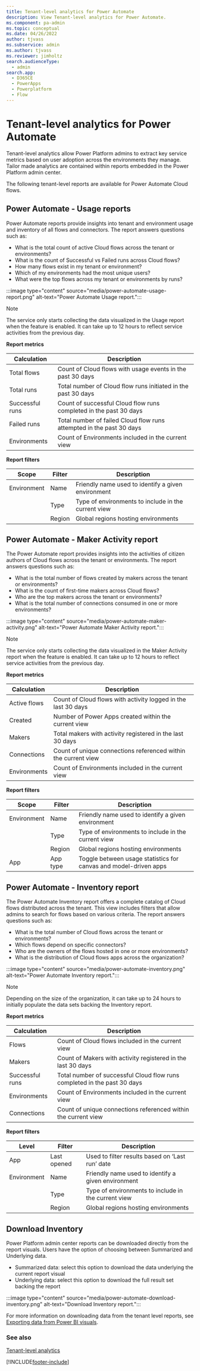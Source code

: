 ```yaml
---
title: Tenant-level analytics for Power Automate
description: View Tenant-level analytics for Power Automate.
ms.component: pa-admin
ms.topic: conceptual
ms.date: 04/26/2022
author: tjvass
ms.subservice: admin
ms.author: tjvass
ms.reviewer: jimholtz
search.audienceType: 
  - admin
search.app:
  - D365CE
  - PowerApps
  - Powerplatform
  - Flow
---
```


# Tenant-level analytics for Power Automate

Tenant-level analytics allow Power Platform admins to extract key service metrics based on user adoption across the environments they manage. Tailor made analytics are contained within reports embedded in the Power Platform admin center. 

The following tenant-level reports are available for Power Automate Cloud flows. 

## Power Automate - Usage reports

Power Automate reports provide insights into tenant and environment usage and inventory of all flows and connectors. The report answers questions such as:

- What is the total count of active Cloud flows across the tenant or environments?
- What is the count of Successful vs Failed runs across Cloud flows?
- How many flows exist in my tenant or environment?
- Which of my environments had the most unique users?
- What were the top flows across my tenant or environments by runs?

:::image type="content" source="media/power-automate-usage-report.png" alt-text="Power Automate Usage report.":::

> [!NOTE]
> The service only starts collecting the data visualized in the Usage report when the feature is enabled. It can take up to 12 hours to reflect service activities from the previous day.

**Report metrics**

|Calculation  |Description  |
|---------|---------|
|Total flows      | Count of Cloud flows with usage events in the past 30 days        |
|Total runs      | Total number of Cloud flow runs initiated in the past 30 days         |
|Successful runs      | Count of successful Cloud flow runs completed in the past 30 days        |
|Failed runs     | Total number of failed Cloud flow runs attempted in the past 30 days        |
|Environments     | Count of Environments included in the current view        |

**Report filters**

|Scope  |Filter  |Description  |
|---------|---------|---------|
|Environment     | Name        | Friendly name used to identify a given environment        |
|     | Type        | Type of environments to include in the current view        |
|     | Region        | Global regions hosting environments        |

## Power Automate - Maker Activity report

The Power Automate report provides insights into the activities of citizen authors of Cloud flows across the tenant or environments. The report answers questions such as:

- What is the total number of flows created by makers across the tenant or environments?
- What is the count of first-time makers across Cloud flows?
- Who are the top makers across the tenant or environments?
- What is the total number of connections consumed in one or more environments? 

:::image type="content" source="media/power-automate-maker-activity.png" alt-text="Power Automate Maker Activity report.":::

> [!NOTE]
> The service only starts collecting the data visualized in the Maker Activity report when the feature is enabled. It can take up to 12 hours to reflect service activities from the previous day.

**Report metrics**

|Calculation  |Description  |
|---------|---------|
|Active flows      | Count of Cloud flows with activity logged in the last 30 days        |
|Created      | Number of Power Apps created within the current view        |
|Makers      |Total makers with activity registered in the last 30 days          |
|Connections     | Count of unique connections referenced within the current view         |
|Environments     | Count of Environments included in the current view        |

**Report filters**

|Scope  |Filter  |Description  |
|---------|---------|---------|
|Environment     | Name        | Friendly name used to identify a given environment        |
|     | Type        | Type of environments to include in the current view        |
|     | Region        | Global regions hosting environments        |
|App     | App type         | Toggle between usage statistics for canvas and model-driven apps         |

## Power Automate - Inventory report

The Power Automate Inventory report offers a complete catalog of Cloud flows distributed across the tenant. This view includes filters that allow admins to search for flows based on various criteria. The report answers questions such as:
- What is the total number of Cloud flows across the tenant or environments?
- Which flows depend on specific connectors?
- Who are the owners of the flows hosted in one or more environments?
- What is the distribution of Cloud flows apps across the organization?

:::image type="content" source="media/power-automate-inventory.png" alt-text="Power Automate Inventory report.":::

> [!NOTE]
> Depending on the size of the organization, it can take up to 24 hours to initially populate the data sets backing the Inventory report.

**Report metrics**

|Calculation  |Description  |
|---------|---------|
|Flows     | Count of Cloud flows included in the current view       |
|Makers      | Count of Makers with activity registered in the last 30 days        |
|Successful runs       | Total number of successful Cloud flow runs completed in the past 30 days          |
|Environments     | Count of Environments included in the current view         |
|Connections      | Count of unique connections referenced within the current view         |

**Report filters**

|Level  |Filter  |Description  |
|---------|---------|---------|
|App     | Last opened         | Used to filter results based on ‘Last run’ date         |
|Environment     | Name        | Friendly name used to identify a given environment        |
|     | Type        | Type of environments to include in the current view         |
|     | Region         | Global regions hosting environments          |

## Download Inventory

Power Platform admin center reports can be downloaded directly from the report visuals. Users have the option of choosing between Summarized and Underlying data.
- Summarized data: select this option to download the data underlying the current report visual
- Underlying data: select this option to download the full result set backing the report

:::image type="content" source="media/power-automate-download-inventory.png" alt-text="Download Inventory report.":::

For more information on downloading data from the tenant level reports, see [Exporting data from Power BI visuals](/power-bi/consumer/end-user-export).

### See also
[Tenant-level analytics](tenant-level-analytics.md)


 
[!INCLUDE[footer-include](../includes/footer-banner.md)]
